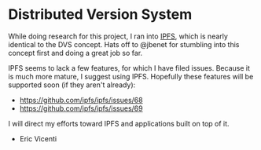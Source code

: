 # Distributed Version System

While doing research for this project, I ran into [IPFS](https://github.com/ipfs/ipfs), which is nearly identical to the DVS concept. Hats off to @jbenet for stumbling into this concept first and doing a great job so far. 

IPFS seems to lack a few features, for which I have filed issues. Because it is much more mature, I suggest using IPFS. Hopefully these features will be supported soon (if they aren't already):

- https://github.com/ipfs/ipfs/issues/68
- https://github.com/ipfs/ipfs/issues/69

I will direct my efforts toward IPFS and applications built on top of it.

- Eric Vicenti
